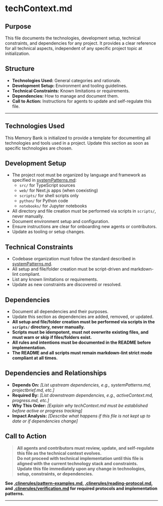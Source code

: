# techContext.md

## Purpose
This file documents the technologies, development setup, technical constraints, and dependencies for any project. It provides a clear reference for all technical aspects, independent of any specific project topic at initialization.

## Structure
- **Technologies Used:** General categories and rationale.
- **Development Setup:** Environment and tooling guidelines.
- **Technical Constraints:** Known limitations or requirements.
- **Dependencies:** How to manage and document them.
- **Call to Action:** Instructions for agents to update and self-regulate this file.

---

## Technologies Used

This Memory Bank is initialized to provide a template for documenting all technologies and tools used in a project. Update this section as soon as specific technologies are chosen.

## Development Setup

- The project root must be organized by language and framework as specified in [systemPatterns.md](./systemPatterns.md):
  - `src/` for TypeScript sources
  - `web/` for Next.js apps (when coexisting)
  - `scripts/` for shell scripts only
  - `python/` for Python code
  - `notebooks/` for Jupyter notebooks
- All directory and file creation must be performed via scripts in `scripts/`, never manually.
- Document environment setup and configuration.
- Ensure instructions are clear for onboarding new agents or contributors.
- Update as tooling or setup changes.

## Technical Constraints

- Codebase organization must follow the standard described in [systemPatterns.md](./systemPatterns.md).
- All setup and file/folder creation must be script-driven and markdown-lint compliant.
- List any known limitations or requirements.
- Update as new constraints are discovered or resolved.

## Dependencies

- Document all dependencies and their purposes.
- Update this section as dependencies are added, removed, or updated.
- **All setup and file/folder creation must be performed via scripts in the `scripts/` directory, never manually.**
- **Scripts must be idempotent, must not overwrite existing files, and must warn or skip if files/folders exist.**
- **All rules and intentions must be documented in the README before implementation.**
- **The README and all scripts must remain markdown-lint strict mode compliant at all times.**

## Dependencies and Relationships

- **Depends On:** _[List upstream dependencies, e.g., systemPatterns.md, projectbrief.md, etc.]_
- **Required By:** _[List downstream dependencies, e.g., activeContext.md, progress.md, etc.]_
- **Why This Order:** _[Explain why techContext.md must be established before active or progress tracking]_
- **Impact Analysis:** _[Describe what happens if this file is not kept up to date or if dependencies change]_

## Call to Action

> **All agents and contributors must review, update, and self-regulate this file as the technical context evolves.**  
> **Do not proceed with technical implementation until this file is aligned with the current technology stack and constraints.**  
> **Update this file immediately upon any change in technologies, setup, constraints, or dependencies.**

**See [.clinerules/pattern-examples.md](../.clinerules/pattern-examples.md), [.clinerules/reading-protocol.md](../.clinerules/reading-protocol.md), and [.clinerules/verification.md](../.clinerules/verification.md) for required protocols and implementation patterns.**

---
